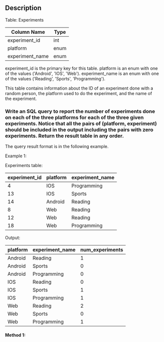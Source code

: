 ## Description

Table: Experiments

| Column Name     | Type |
| --------------- | ---- |
| experiment_id   | int  |
| platform        | enum |
| experiment_name | enum |

experiment_id is the primary key for this table.
platform is an enum with one of the values ('Android', 'IOS', 'Web').
experiment_name is an enum with one of the values ('Reading', 'Sports', 'Programming').

This table contains information about the ID of an experiment done with a random person, the platform used to do the experiment, and the name of the experiment.

### Write an SQL query to report the number of experiments done on each of the three platforms for each of the three given experiments. Notice that all the pairs of (platform, experiment) should be included in the output including the pairs with zero experiments. Return the result table in any order.

The query result format is in the following example.

Example 1:

Experiments table:

| experiment_id | platform | experiment_name |
| ------------- | -------- | --------------- |
| 4             | IOS      | Programming     |
| 13            | IOS      | Sports          |
| 14            | Android  | Reading         |
| 8             | Web      | Reading         |
| 12            | Web      | Reading         |
| 18            | Web      | Programming     |

Output:

| platform | experiment_name | num_experiments |
| -------- | --------------- | --------------- |
| Android  | Reading         | 1               |
| Android  | Sports          | 0               |
| Android  | Programming     | 0               |
| IOS      | Reading         | 0               |
| IOS      | Sports          | 1               |
| IOS      | Programming     | 1               |
| Web      | Reading         | 2               |
| Web      | Sports          | 0               |
| Web      | Programming     | 1               |

#### Method 1:

```sql

```
